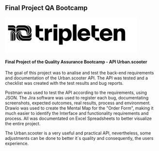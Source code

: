 ## Final Project QA Bootcamp
  <img src="Imagens\Logo-Tripleten.png">
  
#### Final Project of the Quality Assurance Bootcamp - API Urban.scooter
The goal of this project was to analise and test the back-end requirements and documentation of the Urban.scooter API.
The API was tested and a checklist was created with the test results and bug reports. 

Postman was used to test the API according to the requirements, using JSON.
The Jira software was used to register each bug, documentating screenshots, expected outcomes, real results, process and environment.
Drawio was used to create the Mental Map for the "Order Form", making it much easier to identify the Interface and functionality requirements and process.
All was documentated on Excel Spreadsheets to better visualize the entire project.

The Urban.scooter is a very useful and practical API, nevertheless, some adjustments can be done to better it´s quality and consequently, the users experience.
